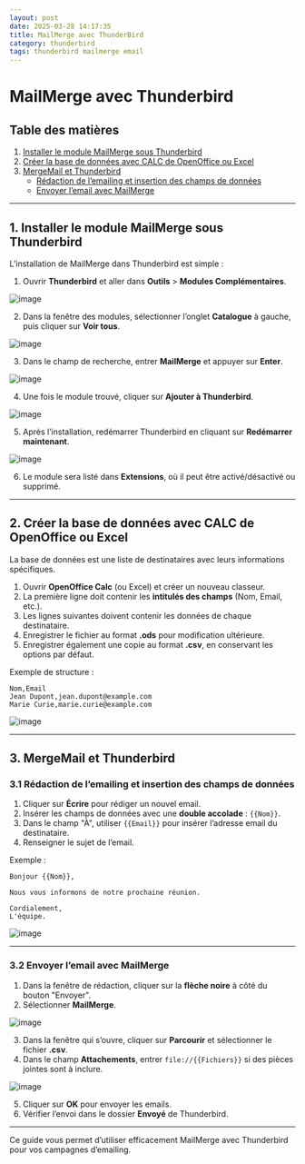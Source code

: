 ```yaml
---
layout: post
date: 2025-03-28 14:17:35
title: MailMerge avec ThunderBird
category: thunderbird
tags: thunderbird mailmerge email
---
```


# MailMerge avec Thunderbird

## Table des matières
1. [Installer le module MailMerge sous Thunderbird](#installer-mailmerge)
2. [Créer la base de données avec CALC de OpenOffice ou Excel](#creer-base-donnees)
3. [MergeMail et Thunderbird](#mergemail-thunderbird)
   - [Rédaction de l’emailing et insertion des champs de données](#redaction-emailing)
   - [Envoyer l’email avec MailMerge](#envoyer-email)

---

## <a name="installer-mailmerge"></a> 1. Installer le module MailMerge sous Thunderbird

L’installation de MailMerge dans Thunderbird est simple :

1. Ouvrir **Thunderbird** et aller dans **Outils** > **Modules Complémentaires**.

![image](https://github.com/user-attachments/assets/2446808f-8e5f-4195-abcc-17085350a7cb)

2. Dans la fenêtre des modules, sélectionner l’onglet **Catalogue** à gauche, puis cliquer sur **Voir tous**.

![image](https://github.com/user-attachments/assets/0b45a085-4825-4297-b2a1-a02c6600b24e)

3. Dans le champ de recherche, entrer **MailMerge** et appuyer sur **Enter**.

![image](https://github.com/user-attachments/assets/ee94668b-521a-425e-b421-fad5b40404ac)

4. Une fois le module trouvé, cliquer sur **Ajouter à Thunderbird**.

![image](https://github.com/user-attachments/assets/1b0b091a-4581-4b5e-8139-f82eae242044)

5. Après l’installation, redémarrer Thunderbird en cliquant sur **Redémarrer maintenant**.

![image](https://github.com/user-attachments/assets/957c4455-0ec3-4b3c-aedb-01e3ca338623)

6. Le module sera listé dans **Extensions**, où il peut être activé/désactivé ou supprimé.


---

## <a name="creer-base-donnees"></a> 2. Créer la base de données avec CALC de OpenOffice ou Excel

La base de données est une liste de destinataires avec leurs informations spécifiques.

1. Ouvrir **OpenOffice Calc** (ou Excel) et créer un nouveau classeur.
2. La première ligne doit contenir les **intitulés des champs** (Nom, Email, etc.).
3. Les lignes suivantes doivent contenir les données de chaque destinataire.
4. Enregistrer le fichier au format **.ods** pour modification ultérieure.
5. Enregistrer également une copie au format **.csv**, en conservant les options par défaut.

Exemple de structure :
```
Nom,Email
Jean Dupont,jean.dupont@example.com
Marie Curie,marie.curie@example.com
```

![image](https://github.com/user-attachments/assets/89ce2a0d-c4db-459b-ba5b-4bcb3e2e5c7e)


---

## <a name="mergemail-thunderbird"></a> 3. MergeMail et Thunderbird

### <a name="redaction-emailing"></a> 3.1 Rédaction de l’emailing et insertion des champs de données

1. Cliquer sur **Écrire** pour rédiger un nouvel email.
2. Insérer les champs de données avec une **double accolade** : `{{Nom}}`.
3. Dans le champ "À", utiliser `{{Email}}` pour insérer l’adresse email du destinataire.
4. Renseigner le sujet de l’email.

Exemple :
```
Bonjour {{Nom}},

Nous vous informons de notre prochaine réunion.

Cordialement,
L'équipe.
```

![image](https://github.com/user-attachments/assets/1688e65a-71ca-4e87-ab49-f3c4267dd222)


---

### <a name="envoyer-email"></a> 3.2 Envoyer l’email avec MailMerge

1. Dans la fenêtre de rédaction, cliquer sur la **flèche noire** à côté du bouton "Envoyer".
2. Sélectionner **MailMerge**.

![image](https://github.com/user-attachments/assets/d2322a1c-f2a7-42c7-957f-ea0b810e85e5)

3. Dans la fenêtre qui s’ouvre, cliquer sur **Parcourir** et sélectionner le fichier **.csv**.
4. Dans le champ **Attachements**, entrer `file://{{Fichiers}}` si des pièces jointes sont à inclure.

![image](https://github.com/user-attachments/assets/e2898d9c-6e26-47f2-9393-e2464af35db8)

5. Cliquer sur **OK** pour envoyer les emails.
6. Vérifier l’envoi dans le dossier **Envoyé** de Thunderbird.


---

Ce guide vous permet d’utiliser efficacement MailMerge avec Thunderbird pour vos campagnes d’emailing.
